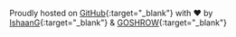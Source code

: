 Proudly hosted on [GitHub](http://www.github.com){:target="_blank"}
with ❤️
by [IshaanG](https://github.com/IshaanG){:target="_blank"} &
[GOSHROW](https://github.com/GOSHROW){:target="_blank"}